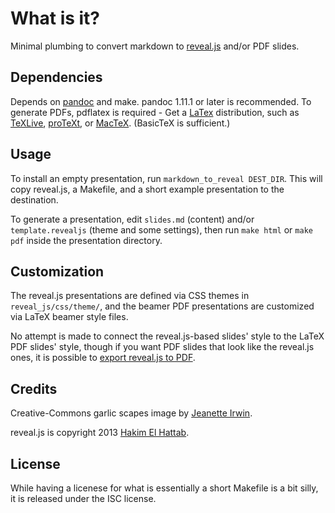 # What is it?

Minimal plumbing to convert markdown to [reveal.js] and/or PDF slides.


## Dependencies

Depends on [pandoc] and make. pandoc 1.11.1 or later is recommended. To
generate PDFs, pdflatex is required - Get a [LaTex] distribution, such as
[TeXLive], [proTeXt], or [MacTeX]. (BasicTeX is sufficient.)

[reveal.js]: http://lab.hakim.se/reveal-js/
[pandoc]: http://johnmacfarlane.net/pandoc/
[LaTeX]: http://www.latex-project.org/
[TeXLive]: http://www.tug.org/texlive/
[proTeXt]: http://www.tug.org/protext/
[MacTeX]: http://tug.org/mactex/morepackages.html


## Usage

To install an empty presentation, run `markdown_to_reveal DEST_DIR`.
This will copy reveal.js, a Makefile, and a short example presentation
to the destination.

To generate a presentation, edit `slides.md` (content) and/or
`template.revealjs` (theme and some settings), then run `make html` or
`make pdf` inside the presentation directory.


## Customization

The reveal.js presentations are defined via CSS themes in
`reveal_js/css/theme/`, and the beamer PDF presentations are customized
via LaTeX beamer style files.

No attempt is made to connect the reveal.js-based slides' style to the
LaTeX PDF slides' style, though if you want PDF slides that look like
the reveal.js ones, it is possible to [export reveal.js to PDF][rjpdf].

[rjpdf]: https://github.com/hakimel/reveal.js#pdf-export


## Credits

Creative-Commons garlic scapes image by [Jeanette Irwin][JI].

[JI]: http://www.flickr.com/photos/jeanetteirwin/526541580/

reveal.js is copyright 2013 [Hakim El Hattab](http://hakim.se).


## License

While having a licenese for what is essentially a short Makefile is
a bit silly, it is released under the ISC license.
